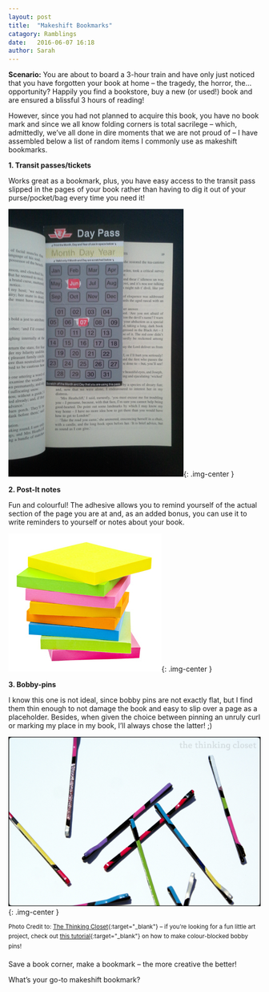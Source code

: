 ```yaml
---
layout: post
title:  "Makeshift Bookmarks"
catagory: Ramblings
date:   2016-06-07 16:18
author: Sarah
---
```

**Scenario:** You are about to board a 3-hour train and have only just noticed that you have forgotten your book at home – the tragedy, the horror, the... opportunity? Happily you find a bookstore, buy a new (or used!) book and are ensured a blissful 3 hours of reading!

However, since you had not planned to acquire this book, you have no book mark and since we all know folding corners is total sacrilege – which, admittedly, we’ve all done in dire moments that we are not proud of – I have assembled below a list of random items I commonly use as makeshift bookmarks.

<!--more-->

**1. Transit passes/tickets**

Works great as a bookmark, plus, you have easy access to the transit pass slipped in the pages of your book rather than having to dig it out of your purse/pocket/bag every time you need it!

![DayPassBookmark](\assets\blogimages\daypassbookmark.png){: .img-center }


**2. Post-It notes**

Fun and colourful! The adhesive allows you to remind yourself of the actual section of the page you are at and, as an added bonus, you can use it to write reminders to yourself or notes about your book.

![PostIt](\assets\blogimages\Post-it-Notes.jpg){: .img-center }


**3. Bobby-pins**

I know this one is not ideal, since bobby pins are not exactly flat, but I find them thin enough to not damage the book and easy to slip over a page as a placeholder. Besides, when given the choice between pinning an unruly curl or marking my place in my book, I’ll always chose the latter! ;)

![BobbyPins](\assets\blogimages\bobbypinbookmark.jpg){: .img-center }


<sup>Photo Credit to: [The Thinking Closet](http://www.thinkingcloset.com/){:target="_blank"} – if you’re looking for a fun little art project, check out [this tutorial](http://www.thinkingcloset.com/2013/06/03/color-blocked-bobby-pin-tutorial/){:target="_blank"} on how to make colour-blocked bobby pins!</sup>

Save a book corner, make a bookmark – the more creative the better!

What’s your go-to makeshift bookmark?
